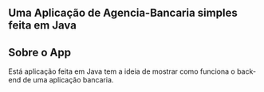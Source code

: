 ## Uma Aplicação de Agencia-Bancaria simples feita em Java

## Sobre o App

 Está aplicação feita em Java tem a ideia de mostrar como funciona o back-end de uma aplicação bancaria.
